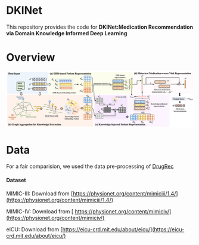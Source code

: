# DKINet

This repository provides the code for **DKINet:Medication Recommendation via Domain Knowledge Informed Deep Learning**

# Overview
![The framework of DKINet](./fig/New_Framework.png)

# Data

For a fair comparision, we used the data pre-processing of [DrugRec](https://github.com/ssshddd/DrugRec)

#### Dataset
MIMIC-III: Download from [https://physionet.org/content/mimiciii/1.4/](https://physionet.org/content/mimiciii/1.4/)

MIMIC-IV: Download from [ https://physionet.org/content/mimiciv/](https://physionet.org/content/mimiciv/)

eICU: Download from [https://eicu-crd.mit.edu/about/eicu/](https://eicu-crd.mit.edu/about/eicu/)